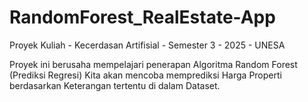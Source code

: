 # RandomForest_RealEstate-App
Proyek Kuliah - Kecerdasan Artifisial - Semester 3 - 2025 - UNESA

Proyek ini berusaha mempelajari penerapan Algoritma Random Forest (Prediksi Regresi)
Kita akan mencoba memprediksi Harga Properti berdasarkan Keterangan tertentu di dalam Dataset.
